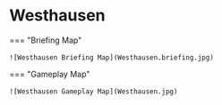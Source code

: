 # Westhausen

=== "Briefing Map"

    ![Westhausen Briefing Map](Westhausen.briefing.jpg)

=== "Gameplay Map"

    ![Westhausen Gameplay Map](Westhausen.jpg)
